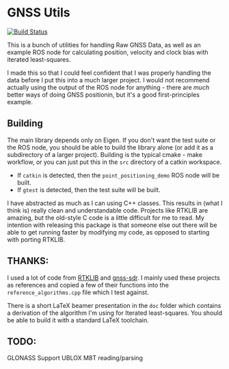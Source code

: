 # GNSS Utils
[![Build Status](https://api.travis-ci.com/superjax/gnss_utils.svg?branch=master)](https://travis-ci.com/superjax/gnss_utils)

This is a bunch of utilities for handling Raw GNSS Data, as well as an example ROS node for calculating position, velocity and clock bias with iterated least-squares.

I made this so that I could feel confident that I was properly handling the data before I put this into a much larger project.  I would not recommend actually using the output of the ROS node for anything - there are _much_ better ways of doing GNSS positionin, but it's a good first-principles example.

## Building
The main library depends only on Eigen.  If you don't want the test suite or the ROS node, you should be able to build the library alone (or add it as a subdirectory of a larger project).  Building is the typical cmake - make workflow, or you can just put this in the `src` directory of a catkin workspace.

 - If `catkin` is detected, then the `point_positioning_demo` ROS node will be built.
 - If `gtest` is detected, then the test suite will be built.

I have abstracted as much as I can using C++ classes.  This results in (what I think is) really clean and understandable code.  Projects like RTKLIB are amazing, but the old-style C code is a little difficult for me to read.  My intention with releasing this package is that someone else out there will be able to get running faster by modifying my code, as opposed to starting with porting RTKLIB.

## THANKS:
I used a lot of code from [RTKLIB](https://github.com/tomojitakasu/RTKLIB) and [gnss-sdr](https://github.com/osqzss/gps-sdr-sim).  I mainly used these projects as references and copied a few of their functions into the `reference_algorithms.cpp` file which I test against.

There is a short LaTeX beamer presentation in the `doc` folder which contains a derivation of the algorithm I'm using for Iterated least-squares.  You should be able to build it with a standard LaTeX toolchain.

## TODO:
GLONASS Support
UBLOX M8T reading/parsing





